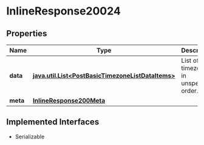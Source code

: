 

# InlineResponse20024


## Properties

Name | Type | Description | Notes
------------ | ------------- | ------------- | -------------
**data** | [**java.util.List&lt;PostBasicTimezoneListDataItems&gt;**](PostBasicTimezoneListDataItems.md) | List of timezones in unspecified order. |  [optional]
**meta** | [**InlineResponse200Meta**](InlineResponse200Meta.md) |  |  [optional]


## Implemented Interfaces

* Serializable


